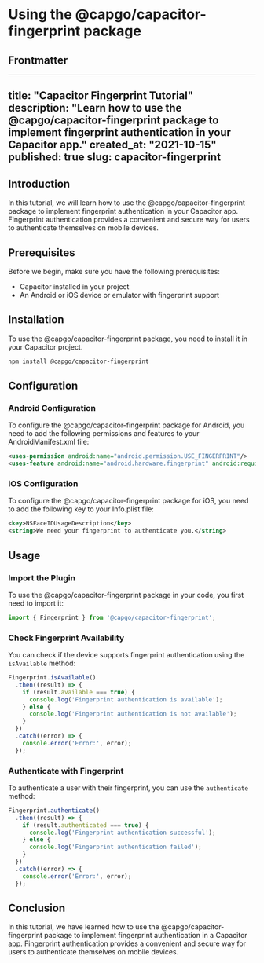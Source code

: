 # Using the @capgo/capacitor-fingerprint package

## Frontmatter

---
title: "Capacitor Fingerprint Tutorial"
description: "Learn how to use the @capgo/capacitor-fingerprint package to implement fingerprint authentication in your Capacitor app."
created_at: "2021-10-15"
published: true
slug: capacitor-fingerprint
---

## Introduction

In this tutorial, we will learn how to use the @capgo/capacitor-fingerprint package to implement fingerprint authentication in your Capacitor app. Fingerprint authentication provides a convenient and secure way for users to authenticate themselves on mobile devices.

## Prerequisites

Before we begin, make sure you have the following prerequisites:

- Capacitor installed in your project
- An Android or iOS device or emulator with fingerprint support

## Installation

To use the @capgo/capacitor-fingerprint package, you need to install it in your Capacitor project. 

```bash
npm install @capgo/capacitor-fingerprint
```

## Configuration

### Android Configuration

To configure the @capgo/capacitor-fingerprint package for Android, you need to add the following permissions and features to your AndroidManifest.xml file:

```xml
<uses-permission android:name="android.permission.USE_FINGERPRINT"/>
<uses-feature android:name="android.hardware.fingerprint" android:required="true"/>
```

### iOS Configuration

To configure the @capgo/capacitor-fingerprint package for iOS, you need to add the following key to your Info.plist file:

```xml
<key>NSFaceIDUsageDescription</key>
<string>We need your fingerprint to authenticate you.</string>
```

## Usage

### Import the Plugin

To use the @capgo/capacitor-fingerprint package in your code, you first need to import it:

```typescript
import { Fingerprint } from '@capgo/capacitor-fingerprint';
```

### Check Fingerprint Availability

You can check if the device supports fingerprint authentication using the `isAvailable` method:

```typescript
Fingerprint.isAvailable()
  .then((result) => {
    if (result.available === true) {
      console.log('Fingerprint authentication is available');
    } else {
      console.log('Fingerprint authentication is not available');
    }
  })
  .catch((error) => {
    console.error('Error:', error);
  });
```

### Authenticate with Fingerprint

To authenticate a user with their fingerprint, you can use the `authenticate` method:

```typescript
Fingerprint.authenticate()
  .then((result) => {
    if (result.authenticated === true) {
      console.log('Fingerprint authentication successful');
    } else {
      console.log('Fingerprint authentication failed');
    }
  })
  .catch((error) => {
    console.error('Error:', error);
  });
```

## Conclusion

In this tutorial, we have learned how to use the @capgo/capacitor-fingerprint package to implement fingerprint authentication in a Capacitor app. Fingerprint authentication provides a convenient and secure way for users to authenticate themselves on mobile devices.